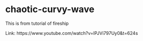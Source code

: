 # chaotic-curvy-wave

<p>This is from tutorial of fireship</p>
<p>Link: https://www.youtube.com/watch?v=lPJVi797Uy0&t=624s</p>

